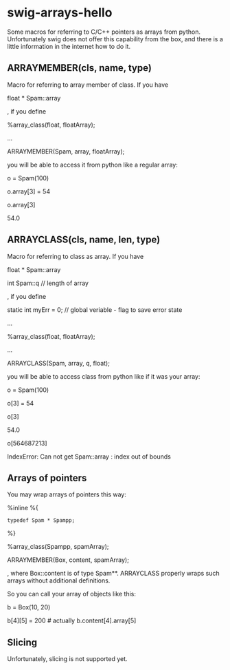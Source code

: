 # swig-arrays-hello

Some macros for referring to C/C++ pointers as arrays from python. Unfortunately swig does not offer this capability from the box, and there is a little information in the internet how to do it.



## ARRAYMEMBER(cls, name, type)

Macro for referring to array member of class. If you have

float * Spam::array

, if you define

%array_class(float, floatArray);

...

ARRAYMEMBER(Spam, array, floatArray);

you will be able to access it from python like a regular array:


o = Spam(100)

o.array[3] = 54

o.array[3]

54.0




## ARRAYCLASS(cls, name, len, type)

Macro for referring to class as array. If you have

float * Spam::array

int Spam::q // length of array

, if you define

static int myErr = 0; // global veriable - flag to save error state

...

%array_class(float, floatArray);

...

ARRAYCLASS(Spam, array, q, float);

you will be able to access class from python like if it was your array:

o = Spam(100)

o[3] = 54

o[3]

54.0

o[564687213]

IndexError: Can not get Spam::array : index out of bounds


## Arrays of pointers

You may wrap arrays of pointers this way:

%inline %{

    typedef Spam * Spampp;
    
%}

%array_class(Spampp, spamArray);

ARRAYMEMBER(Box, content, spamArray);

, where Box::content is of type Spam**. ARRAYCLASS properly wraps such arrays without additional definitions.

So you can call your array of objects like this:

b = Box(10, 20)

b[4][5] = 200 # actually b.content[4].array[5]

## Slicing

Unfortunately, slicing is not supported yet.
